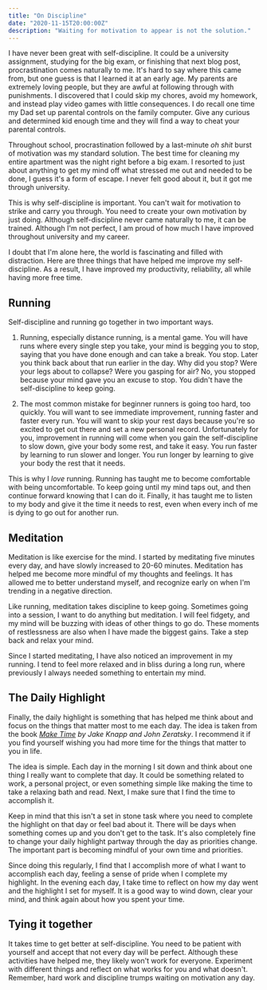 ```yaml
---
title: "On Discipline"
date: "2020-11-15T20:00:00Z"
description: "Waiting for motivation to appear is not the solution."
---
```


I have never been great with self-discipline. It could be a university assignment, studying for the big exam, or finishing that next blog post, procrastination comes naturally to me. It's hard to say where this came from, but one guess is that I learned it at an early age. My parents are extremely loving people, but they are awful at following through with punishments. I discovered that I could skip my chores, avoid my homework, and instead play video games with little consequences. I do recall one time my Dad set up parental controls on the family computer. Give any curious and determined kid enough time and they will find a way to cheat your parental controls.

Throughout school, procrastination followed by a last-minute _oh shit_ burst of motivation was my standard solution. The best time for cleaning my entire apartment was the night right before a big exam. I resorted to just about anything to get my mind off what stressed me out and needed to be done, I guess it's a form of escape. I never felt good about it, but it got me through university.

This is why self-discipline is important. You can't wait for motivation to strike and carry you through. You need to create your own motivation by just doing. Although self-discipline never came naturally to me, it can be trained. Although I'm not perfect, I am proud of how much I have improved throughout university and my career.

I doubt that I'm alone here, the world is fascinating and filled with distraction. Here are three things that have helped me improve my self-discipline. As a result, I have improved my productivity, reliability, all while having more free time.

## Running

Self-discipline and running go together in two important ways.

1. Running, especially distance running, is a mental game. You will have runs where every single step you take, your mind is begging you to stop, saying that you have done enough and can take a break. You stop. Later you think back about that run earlier in the day. Why did you stop? Were your legs about to collapse? Were you gasping for air? No, you stopped because your mind gave you an excuse to stop. You didn't have the self-discipline to keep going.

2. The most common mistake for beginner runners is going too hard, too quickly. You will want to see immediate improvement, running faster and faster every run. You will want to skip your rest days because you're so excited to get out there and set a new personal record. Unfortunately for you, improvement in running will come when you gain the self-discipline to slow down, give your body some rest, and take it easy. You run faster by learning to run slower and longer. You run longer by learning to give your body the rest that it needs.

This is why I _love_ running. Running has taught me to become comfortable with being uncomfortable. To keep going until my mind taps out, and then continue forward knowing that I can do it. Finally, it has taught me to listen to my body and give it the time it needs to rest, even when every inch of me is dying to go out for another run.


## Meditation

Meditation is like exercise for the mind. I started by meditating five minutes every day, and have slowly increased to 20-60 minutes. Meditation has helped me become more mindful of my thoughts and feelings. It has allowed me to better understand myself, and recognize early on when I'm trending in a negative direction.

Like running, meditation takes discipline to keep going. Sometimes going into a session, I want to do anything but meditation. I will feel fidgety, and my mind will be buzzing with ideas of other things to go do. These moments of restlessness are also when I have made the biggest gains. Take a step back and relax your mind.

Since I started meditating, I have also noticed an improvement in my running. I tend to feel more relaxed and in bliss during a long run, where previously I always needed something to entertain my mind.

## The Daily Highlight

Finally, the daily highlight is something that has helped me think about and focus on the things that matter most to me each day. The idea is taken from the book _[Make Time](https://www.goodreads.com/book/show/37880811-make-time) by Jake Knapp and John Zeratsky_. I recommend it if you find yourself wishing you had more time for the things that matter to you in life.

The idea is simple. Each day in the morning I sit down and think about one thing I really want to complete that day. It could be something related to work, a personal project, or even something simple like making the time to take a relaxing bath and read. Next, I make sure that I find the time to accomplish it.

Keep in mind that this isn't a set in stone task where you need to complete the highlight on that day or feel bad about it. There will be days when something comes up and you don't get to the task. It's also completely fine to change your daily highlight partway through the day as priorities change. The important part is becoming mindful of your own time and priorities.

Since doing this regularly, I find that I accomplish more of what I want to accomplish each day, feeling a sense of pride when I complete my highlight. In the evening each day, I take time to reflect on how my day went and the highlight I set for myself. It is a good way to wind down, clear your mind, and think again about how you spent your time.

## Tying it together

It takes time to get better at self-discipline. You need to be patient with yourself and accept that not every day will be perfect. Although these activities have helped me, they likely won't work for everyone. Experiment with different things and reflect on what works for you and what doesn't. Remember, hard work and discipline trumps waiting on motivation any day.